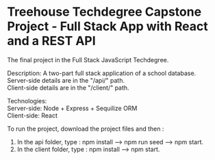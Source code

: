 # Treehouse Techdegree Capstone Project - Full Stack App with React and a REST API

The final project in the Full Stack JavaScript Techdegree.

Description: A two-part full stack application of a school database.<br/>
Server-side details are in the "/api/" path.<br/>
Client-side details are in the "/client/" path. <br/>

Technologies:<br/>
    Server-side: Node + Express + Sequilize ORM<br/>
    Client-side: React<br/>

To run the project, download the project files and then :
1. In the api folder, type : npm install --> npm run seed --> npm start.
2. In the client folder, type : npm install --> npm start.